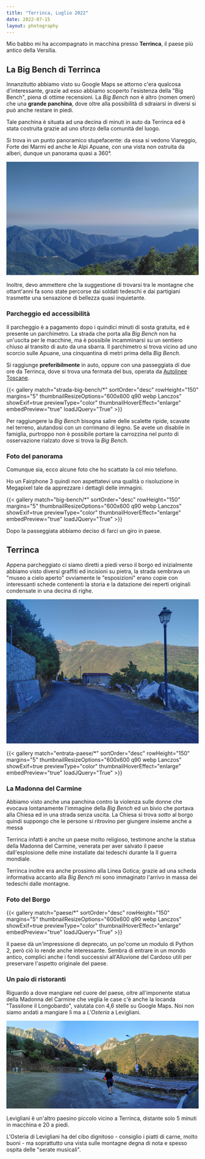 ```yaml
---
title: "Terrinca, Luglio 2022"
date: 2022-07-15
layout: photography
---
```


Mio babbo mi ha accompagnato in macchina presso **Terrinca**, il paese più antico della Versilia.

## La Big Bench di Terrinca

Innanzitutto abbiamo visto su Google Maps se attorno c'era qualcosa d'interessante, grazie ad esso abbiamo scoperto l'esistenza della "Big Bench", piena di ottime recensioni. La _Big Bench_ non è altro (nomen omen) che una **grande panchina**, dove oltre alla possibilità di sdraiarsi in diversi si può anche restare in piedi. 

Tale panchina è situata ad una decina di minuti in auto da Terrinca ed è stata costruita grazie ad uno sforzo della comunità del luogo. 

Si trova in un punto panoramico stupefacente: da essa si vedono Viareggio, Forte dei Marmi ed anche le Alpi Apuane, con una vista non ostruita da alberi, dunque un panorama quasi a 360°.

![Vista del mare dalla Big Bench di Terrinca](./vista-mare.jpg)

Inoltre, devo ammettere che la suggestione di trovarsi tra le montagne che ottant'anni fa sono state percorse dai soldati tedeschi e dai partigiani trasmette una sensazione di bellezza quasi inquietante. 

### Parcheggio ed accessibilità

Il parcheggio è a pagamento dopo i quindici minuti di sosta gratuita, ed è presente un parchimetro. La strada che porta alla _Big Bench_ non ha un'uscita per le macchine, ma è possibile incamminarsi su un sentiero chiuso al transito di auto da una sbarra. Il parchimetro si trova vicino ad uno scorcio sulle Apuane, una cinquantina di metri prima della _Big Bench_.

Si raggiunge **preferibilmente** in auto, oppure con una passeggiata di due ore da Terrinca, dove si trova una fermata del bus, operata da [Autolinee Toscane](https://www.at-bus.it/it/).

{{< gallery match="strada-big-bench/*" sortOrder="desc" rowHeight="150" margins="5" thumbnailResizeOptions="600x600 q90 webp Lanczos" showExif=true previewType="color" thumbnailHoverEffect="enlarge" embedPreview="true" loadJQuery="True" >}}


Per raggiungere la _Big Bench_ bisogna salire delle scalette ripide, scavate nel terreno, aiutandosi con un corrimano di legno. Se avete un disabile in famiglia, purtroppo non è possibile  portare la carrozzina nel punto di osservazione rialzato dove si trova la _Big Bench_.

### Foto del panorama

Comunque sia, ecco alcune foto che ho scattato la col mio telefono. 

Ho un Fairphone 3 quindi non aspettatevi una qualità o risoluzione in Megapixel tale da apprezzare i dettagli delle immagini.

{{< gallery match="big-bench/*" sortOrder="desc" rowHeight="150" margins="5" thumbnailResizeOptions="600x600 q90 webp Lanczos" showExif=true previewType="color" thumbnailHoverEffect="enlarge" embedPreview="true" loadJQuery="True" >}}

Dopo la passeggiata abbiamo deciso di farci un giro in paese.

## Terrinca

Appena parcheggiato ci siamo diretti a piedi verso il borgo ed inizialmente abbiamo visto diversi graffiti ed incisioni su pietra, la strada sembrava un "museo a cielo aperto" ovviamente le "esposizioni" erano copie con interessanti schede contenenti la storia e la datazione dei reperti originali condensate in una decina di righe. 

![Il museo a cielo aperto di Terrinca, alcune pietre esposte alla natura ed alle montagne circostati, oltre che ai visitatori](./museo-cielo-aperto.jpg)

{{< gallery match="entrata-paese/*" sortOrder="desc" rowHeight="150" margins="5" thumbnailResizeOptions="600x600 q90 webp Lanczos" showExif=true previewType="color" thumbnailHoverEffect="enlarge" embedPreview="true" loadJQuery="True" >}}

### La Madonna del Carmine

Abbiamo visto anche una panchina contro la violenza sulle donne che evocava lontanamente l'immagine della _Big Bench_ ed un bivio che portava alla Chiesa ed in una strada senza uscita. La Chiesa si trova _sotto_ al borgo quindi suppongo che le persone si ritrovino per giungere insieme anche a messa

Terrinca infatti è anche un paese molto religioso, testimone anche la statua della Madonna del Carmine, venerata per aver salvato il paese dall'esplosione delle mine installate dai tedeschi durante la II guerra mondiale.

Terrinca inoltre era anche prossimo alla Linea Gotica; grazie ad una scheda informativa accanto alla _Big Bench_ mi sono immaginato l'arrivo in massa dei tedeschi dalle montagne.

### Foto del Borgo

{{< gallery match="paese/*" sortOrder="desc" rowHeight="150" margins="5" thumbnailResizeOptions="600x600 q90 webp Lanczos" showExif=true previewType="color" thumbnailHoverEffect="enlarge" embedPreview="true" loadJQuery="True" >}}

Il paese dà un'impressione di deprecato, un po'come un modulo di Python 2, però ciò lo rende anche interessante. Sembra di entrare in un mondo antico, complici anche i fondi successivi all'Alluvione del Cardoso utili per preservare l'aspetto originale del paese.

### Un paio di ristoranti

Riguardo a dove mangiare nel cuore del paese, oltre all'imponente statua della Madonna del Carmine che veglia le case c'è anche la locanda "Tassilone il Longobardo", valutata con 4,6 stelle su Google Maps. Noi non siamo andati a mangiare lì ma a _L'Osteria_ a Levigliani.

![Vista dal parcheggio di Levigliani](./levigliani.jpg "Vista dal parcheggio di Levigliani")

Levigliani è un'altro paesino piccolo vicino a Terrinca, distante solo 5 minuti in macchina e 20 a piedi. 

L'Osteria di Levigliani ha del cibo dignitoso - consiglio i piatti di carne, molto buoni - ma soprattutto una vista sulle montagne degna di nota e spesso ospita delle "serate musicali".

<script async src="https://comments.app/js/widget.js?3" data-comments-app-website="2quoGpt8" data-limit="15" data-color="8A2BE2" data-dislikes="1" data-colorful="1"></script>